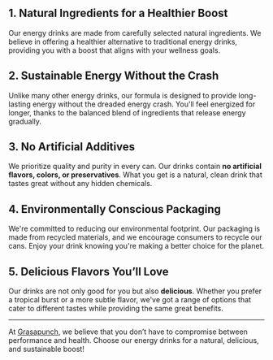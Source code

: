## 1. Natural Ingredients for a Healthier Boost

Our energy drinks are made from carefully selected natural ingredients. We believe in offering a healthier alternative to traditional energy drinks, providing you with a boost that aligns with your wellness goals.

## 2. Sustainable Energy Without the Crash

Unlike many other energy drinks, our formula is designed to provide long-lasting energy without the dreaded energy crash. You'll feel energized for longer, thanks to the balanced blend of ingredients that release energy gradually.

## 3. No Artificial Additives

We prioritize quality and purity in every can. Our drinks contain **no artificial flavors, colors, or preservatives**. What you get is a natural, clean drink that tastes great without any hidden chemicals.

## 4. Environmentally Conscious Packaging

We're committed to reducing our environmental footprint. Our packaging is made from recycled materials, and we encourage consumers to recycle our cans. Enjoy your drink knowing you're making a better choice for the planet.

## 5. Delicious Flavors You’ll Love

Our drinks are not only good for you but also **delicious**. Whether you prefer a tropical burst or a more subtle flavor, we've got a range of options that cater to different tastes while providing the same great benefits.

---

At [Grasapunch](https://www.grasapunch.com), we believe that you don’t have to compromise between performance and health. Choose our energy drinks for a natural, delicious, and sustainable boost!
